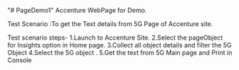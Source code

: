 "# PageDemo1" 
Accenture WebPage for Demo.

Test Scenario :To get the  Text details from 5G Page of Accenture site.

Test scenario steps-
1.Launch to Accenture Site.
2.Select the pageObject  for Insights option in Home page.
3.Collect all object details and filter the 5G Object
4.Select the 5G object .
5.Get the text from 5G Main page and Print in Console
